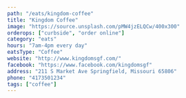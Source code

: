 ```yaml
---
path: "/eats/kingdom-coffee"
title: "Kingdom Coffee"
image: "https://source.unsplash.com/pMW4jzELQCw/400x300"
orderops: ["curbside", "order online"]
category: "eats"
hours: "7am-4pm every day"
eatsType: "Coffee"
website: "http://www.kingdomsgf.com/"
facebook: "https://www.facebook.com/kingdomsgf"
address: "211 S Market Ave Springfield, Missouri 65806"
phone: "4173501234"
tags: ["coffee"]
---
```

